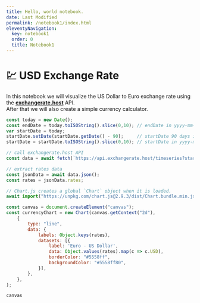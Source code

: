 ```yaml
---
title: Hello, world notebook.
date: Last Modified
permalink: /notebook1/index.html
eleventyNavigation:
  key: notebook1
  order: 0
  title: Notebook1
---
```


# 💹 USD Exchange Rate

In this notebook we will visualize the US Dollar to Euro exchange rate using the **[exchangerate.host](https://exchangerate.host/)** API.\
After that we will also create a simple currency calculator.

```javascript {"run_on_load":true,"collapsed":true}
const today = new Date();
const endDate = today.toISOString().slice(0,10); // endDate in yyyy-mm-dd format
var startDate = today;
startDate.setDate(startDate.getDate() - 90);     // startDate 90 days in the past
startDate = startDate.toISOString().slice(0,10); // startDate in yyyy-mm-dd format

// call exchangerate.host API
const data = await fetch(`https://api.exchangerate.host/timeseries?start_date=${startDate}&end_date=${endDate}`);

// extract rates data
const jsonData = await data.json();
const rates = jsonData.rates;

// Chart.js creates a global `Chart` object when it is loaded.
await import("https://unpkg.com/chart.js@2.9.3/dist/Chart.bundle.min.js");

const canvas = document.createElement("canvas");
const currencyChart = new Chart(canvas.getContext("2d"),
    {
        type: "line",
        data: {
            labels: Object.keys(rates),
            datasets: [{
                label: 'Euro - US Dollar',
                data: Object.values(rates).map(c => c.USD),
                borderColor: "#5558ff",
                backgroundColor: "#5558ff80",
            }],
        },
    },
);

canvas
```